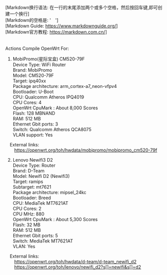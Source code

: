 [Markdown换行语法: 在一行的末尾添加两个或多个空格，然后按回车键,即可创建一个换行]  
[Markdown的空格是: '&emsp;']  
[Markdown Guide: https://www.markdownguide.org/]  
[Markdown官方教程: https://markdown.com.cn/]  
&emsp;  
&emsp;  
Actions Compile OpenWrt For:  

1. MobiPromo(星际宝盒) CM520-79F  
   Device Type: WiFi Router  
   Brand: MobiPromo  
   Model: CM520-79F  
   Target: ipq40xx  
   Package architecture: arm_cortex-a7_neon-vfpv4  
   Bootloader: U-Boot  
   CPU: Qualcomm Atheros IPQ4019  
   CPU Cores: 4  
   OpenWrt CpuMark : About 8,000 Scores  
   Flash: 128 MBNAND  
   RAM: 512 MB  
   Ethernet Gbit ports: 3  
   Switch: Qualcomm Atheros QCA8075  
   VLAN support: Yes  
   
&emsp;External links:  
&emsp;&emsp;https://openwrt.org/toh/hwdata/mobipromo/mobipromo_cm520-79f  

2. Lenovo Newifi3 D2  
   Device Type: Router  
   Brand: D-Team  
   Model: Newifi D2 (Newifi3)  
   Target: ramips  
   Subtarget: mt7621  
   Package architecture: mipsel_24kc  
   Bootloader: Breed  
   CPU: MediaTek MT7621AT  
   CPU Cores: 2  
   CPU MHz: 880  
   OpenWrt CpuMark : About 5,300 Scores  
   Flash: 32 MB  
   RAM: 512 MB  
   Ethernet Gbit ports: 5  
   Switch: MediaTek MT7621AT  
   VLAN: Yes  
   
&emsp;External links:  
&emsp;&emsp;https://openwrt.org/toh/hwdata/d-team/d-team_newifi_d2  
&emsp;&emsp;https://openwrt.org/toh/lenovo/newifi_d2?s[]=newifi&s[]=d2  

